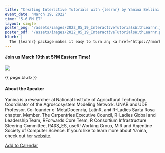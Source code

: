 ```yaml
---
title: "Creating Interactive Tutorials with {learnr} by Yanina Bellini Saibene"
event_date: "March 19, 2022"
time: "5-6 PM ET"
layout: single
poster_png: "/assets/images/2022_05_19_InteractiveTutorialsWithLearnr.jpg"
poster_pdf: "/assets/images/2022_05_19_InteractiveTutorialsWithLearnr.pdf"
blurb: |
  The {learnr} package makes it easy to turn any <a href="https://rmarkdown.rstudio.com">R Markdown</a> document into an interactive tutorial. Tutorials consist of content along with interactive components for checking and reinforcing understanding. Tutorials automatically preserve work done within them, so if a user works on a few exercises or questions and returns to the tutorial later they can pick up right where they left off. Learn more about {learnr} <a href="https://rstudio.github.io/learnr/">here</a>.
---
```


#### Join us March 19th at 5PM Eastern Time!

<a href="{{ page.poster_png }}" alt="">
<img src="{{ page.poster_png }}">
</a>

<p>{{ page.blurb }}</p>

<h4>About the Speaker</h4>

Yanina is a researcher at National Institute of Agricultural Technology. Coordinator of the Agroecosystem Modeling Network. UNAB and UDE Professor. Co-founder of MetaDocencia, LatinR, and R-Ladies Santa Rosa chapter. Member, The Carpentries Executive Council, R-Ladies Global and Leadership Team, RForwards Core Team, R Consortium Infrastructure Steering Committee, R4DS_ES, useR! Working Group, MiR and Argentine Society of Computer Science. If you'd like to learn more about Yanina, check out her <a href="https://yabellini.netlify.app/">website</a>.

<a title="Add to Calendar" class="addeventatc" data-id="Sm13637171" href="https://www.addevent.com/event/Sm13637171" target="_blank" rel="nofollow">Add to Calendar</a>
	<script type="text/javascript" src="https://cdn.addevent.com/libs/atc/1.6.1/atc.min.js" async defer></script>
